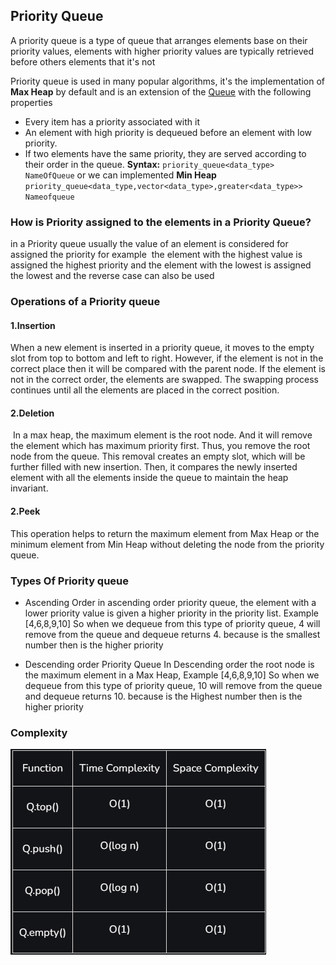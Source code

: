 
## Priority Queue
A priority queue is a type of queue that arranges elements base on their priority values, elements with higher priority values are typically retrieved before others elements that it's not 

Priority queue is used in many popular algorithms, it's the implementation of **Max Heap** by default and is an extension of the [Queue](./5.1Queue)  with the following properties 

+ Every item has a priority associated with it
+ An element with high priority is dequeued before an element with low priority.
+ If two elements have the same priority, they are served according to their order in the queue.
**Syntax:**
`priority_queue<data_type> NameOfQueue`
or we can implemented **Min Heap** 
`priority_queue<data_type,vector<data_type>,greater<data_type>> Nameofqueue`


### How is Priority assigned to the elements in a Priority Queue?

in a Priority queue usually the value of an element is considered for assigned the priority
for example  the element with the highest value is assigned the highest priority and the element with the lowest is assigned the lowest and the reverse case can also be used

### Operations of a Priority queue

#### 1.Insertion
When a new element is inserted in a priority queue, it moves to the empty slot from top to bottom and left to right. However, if the element is not in the correct place then it will be compared with the parent node. If the element is not in the correct order, the elements are swapped. The swapping process continues until all the elements are placed in the correct position.

#### 2.Deletion 
 In a max heap, the maximum element is the root node. And it will remove the element which has maximum priority first. Thus, you remove the root node from the queue. This removal creates an empty slot, which will be further filled with new insertion. Then, it compares the newly inserted element with all the elements inside the queue to maintain the heap invariant.

#### 2.Peek
This operation helps to return the maximum element from Max Heap or the minimum element from Min Heap without deleting the node from the priority queue.


### Types Of Priority queue 

+ Ascending Order 
	in ascending order priority queue, the element with a lower priority value is given a higher priority in the priority list. Example [4,6,8,9,10] So when we dequeue from this type of priority queue, 4 will remove from the queue and dequeue returns 4. because is the smallest number then is the higher priority
	
+ Descending order Priority Queue
	In Descending order the root node is the maximum element in a Max Heap, Example [4,6,8,9,10] So when we dequeue from this type of priority queue, 10 will remove from the queue and dequeue returns 10. because is the Highest number then is the higher priority

### Complexity
![Images](../../../images/complexityPriorityQueue.png)




